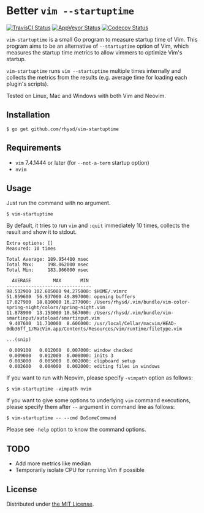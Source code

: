 Better `vim --startuptime`
==========================
[![TravisCI Status][]][TravisCI]
[![AppVeyor Status][]][AppVeyor]
[![Codecov Status][]][Codecov]

`vim-startuptime` is a small Go program to measure startup time of Vim. This program aims to be an
alternative of `--startuptime` option of Vim, which measures the startup time metrics to allow vimmers
to optimize Vim's startup.

`vim-startuptime` runs `vim --startuptime` multiple times internally and collects the metrics from
the results (e.g. average time for loading each plugin's scripts).

Tested on Linux, Mac and Windows with both Vim and Neovim.



## Installation

```
$ go get github.com/rhysd/vim-startuptime
```



## Requirements

- `vim` 7.4.1444 or later (for `--not-a-term` startup option)
- `nvim`



## Usage

Just run the command with no argument.

```
$ vim-startuptime
```

By default, it tries to run `vim` and `:quit` immediately 10 times, collects the result and show it
to stdout.

```
Extra options: []
Measured: 10 times

Total Average: 189.954400 msec
Total Max:     198.062000 msec
Total Min:     183.966000 msec

  AVERAGE        MAX       MIN
-------------------------------
98.532900 102.605000 94.275000: $HOME/.vimrc
51.859600  56.937000 49.897000: opening buffers
17.027900  18.810000 16.277000: /Users/rhysd/.vim/bundle/vim-color-spring-night/colors/spring-night.vim
11.878900  13.153000 10.567000: /Users/rhysd/.vim/bundle/vim-smartinput/autoload/smartinput.vim
 9.407600  11.710000  8.606000: /usr/local/Cellar/macvim/HEAD-0db36ff_1/MacVim.app/Contents/Resources/vim/runtime/filetype.vim

...(snip)

 0.009100   0.012000  0.007000: window checked
 0.009000   0.012000  0.008000: inits 3
 0.003000   0.005000  0.002000: clipboard setup
 0.002600   0.004000  0.002000: editing files in windows
```

If you want to run with Neovim, please specify `-vimpath` option as follows:

```
$ vim-startuptime -vimpath nvim
```

If you want to give some options to underlying `vim` command executions, please specify them after
`--` argument in command line as follows:

```
$ vim-startuptime -- --cmd DoSomeCommand
```

Please see `-help` option to know the command options.



## TODO

- Add more metrics like median
- Temporarily isolate CPU for running Vim if possible



## License

Distributed under [the MIT License](./LICENSE).



[TravisCI Status]: https://travis-ci.org/rhysd/vim-startuptime.svg?branch=master
[TravisCI]: https://travis-ci.org/rhysd/vim-startuptime
[AppVeyor Status]: https://ci.appveyor.com/api/projects/status/1tpyd9q9tw3ime5u/branch/master?svg=true
[AppVeyor]: https://ci.appveyor.com/project/rhysd/vim-startuptime/branch/master
[Codecov Status]: https://codecov.io/gh/rhysd/vim-startuptime/branch/master/graph/badge.svg
[Codecov]: https://codecov.io/gh/rhysd/vim-startuptime
